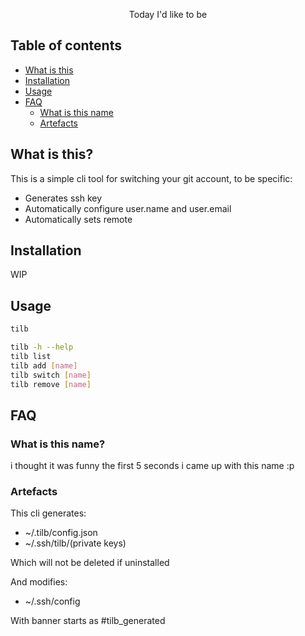 <div align="center">

Today I'd like to be

</div>

## Table of contents

- [What is this](#-what-is-this)
- [Installation](#-installation)
- [Usage](#-preview)
- [FAQ](#-faq)
  - [What is this name](#-what-is-this-name)
  - [Artefacts](#-artefacts)

## What is this?

This is a simple cli tool for switching your git account, to be specific:

- Generates ssh key
- Automatically configure user.name and user.email
- Automatically sets remote

## Installation

WIP

## Usage

```bash
tilb

tilb -h --help
tilb list
tilb add [name]
tilb switch [name]
tilb remove [name]
```

## FAQ

### What is this name?

i thought it was funny the first 5 seconds i came up with this name :p

### Artefacts

This cli generates:

- ~/.tilb/config.json
- ~/.ssh/tilb/(private keys)

Which will not be deleted if uninstalled

And modifies:

- ~/.ssh/config

With banner starts as #tilb_generated
